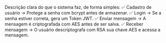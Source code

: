 
Descrição clara do que o sistema faz, de forma simples:
✅ Cadastro de usuário → Protege a senha com bcrypt antes de armazenar.
✅ Login → Se a senha estiver correta, gera um Token JWT.
✅ Enviar mensagem → A mensagem é criptografada com AES antes de ser salva.
✅ Receber mensagem → O usuário descriptografa com RSA sua chave AES e acessa a mensagem.
